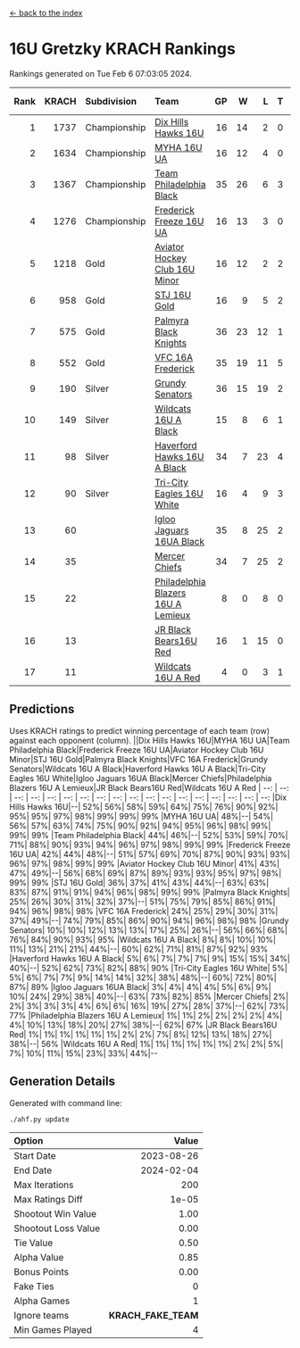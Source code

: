 [<- back to the index](readme.md)
# 16U Gretzky KRACH Rankings
Rankings generated on Tue Feb  6 07:03:05 2024.

Rank|KRACH|Subdivision|Team|GP|W|L|T|OTW|OTL|SoS|Exp Wins|Win Diff
---:|---:|:---|:---|---:|---:|---:|---:|---:|---:|---:|---:|---:
1|1737|Championship|[Dix Hills Hawks 16U](https://gamesheetstats.com/seasons/3659/teams/140688/schedule)|16|14|2|0|1|0|339|14.8|-0.0
2|1634|Championship|[MYHA 16U UA](https://gamesheetstats.com/seasons/3659/teams/140695/schedule)|16|12|4|0|2|1|645|12.8|-0.0
3|1367|Championship|[Team Philadelphia Black](https://gamesheetstats.com/seasons/3659/teams/140698/schedule)|35|26|6|3|2|1|494|28.3|-0.0
4|1276|Championship|[Frederick Freeze 16U UA](https://gamesheetstats.com/seasons/3659/teams/140689/schedule)|16|13|3|0|0|0|362|13.9|0.0
5|1218|Gold|[Aviator Hockey Club 16U Minor](https://gamesheetstats.com/seasons/3659/teams/140687/schedule)|16|12|2|2|3|1|416|13.9|0.0
6|958|Gold|[STJ 16U Gold](https://gamesheetstats.com/seasons/3659/teams/140697/schedule)|16|9|5|2|1|0|711|10.8|-0.0
7|575|Gold|[Palmyra Black Knights](https://gamesheetstats.com/seasons/3659/teams/140696/schedule)|36|23|12|1|3|0|532|24.4|0.0
8|552|Gold|[VFC 16A Frederick](https://gamesheetstats.com/seasons/3659/teams/140700/schedule)|35|19|11|5|0|3|607|22.3|-0.0
9|190|Silver|[Grundy Senators](https://gamesheetstats.com/seasons/3659/teams/140690/schedule)|36|15|19|2|0|0|570|16.9|0.0
10|149|Silver|[Wildcats 16U A Black](https://gamesheetstats.com/seasons/3659/teams/140725/schedule)|15|8|6|1|1|0|355|9.4|0.0
11|98|Silver|[Haverford Hawks 16U A Black](https://gamesheetstats.com/seasons/3659/teams/140691/schedule)|34|7|23|4|0|2|704|9.9|0.0
12|90|Silver|[Tri-City Eagles 16U White](https://gamesheetstats.com/seasons/3659/teams/140699/schedule)|16|4|9|3|0|1|360|6.4|0.0
13|60||[Igloo Jaguars 16UA Black](https://gamesheetstats.com/seasons/3659/teams/140692/schedule)|35|8|25|2|0|4|671|9.9|0.0
14|35||[Mercer Chiefs](https://gamesheetstats.com/seasons/3659/teams/140694/schedule)|34|7|25|2|1|1|562|8.9|0.0
15|22||[Philadelphia Blazers 16U A Lemieux](https://gamesheetstats.com/seasons/3659/teams/140717/schedule)|8|0|8|0|0|0|684|0.9|0.0
16|13||[JR Black Bears16U Red](https://gamesheetstats.com/seasons/3659/teams/140693/schedule)|16|1|15|0|0|0|341|1.9|0.0
17|11||[Wildcats 16U A Red](https://gamesheetstats.com/seasons/3659/teams/140726/schedule)|4|0|3|1|0|0|31|1.4|0.0

## Predictions
Uses KRACH ratings to predict winning percentage of each team (row) against each opponent (column).
||Dix Hills Hawks 16U|MYHA 16U UA|Team Philadelphia Black|Frederick Freeze 16U UA|Aviator Hockey Club 16U Minor|STJ 16U Gold|Palmyra Black Knights|VFC 16A Frederick|Grundy Senators|Wildcats 16U A Black|Haverford Hawks 16U A Black|Tri-City Eagles 16U White|Igloo Jaguars 16UA Black|Mercer Chiefs|Philadelphia Blazers 16U A Lemieux|JR Black Bears16U Red|Wildcats 16U A Red
| --: | --: | --: | --: | --: | --: | --: | --: | --: | --: | --: | --: | --: | --: | --: | --: | --: | --: 
|Dix Hills Hawks 16U|--| 52%| 56%| 58%| 59%| 64%| 75%| 76%| 90%| 92%| 95%| 95%| 97%| 98%| 99%| 99%| 99%
|MYHA 16U UA| 48%|--| 54%| 56%| 57%| 63%| 74%| 75%| 90%| 92%| 94%| 95%| 96%| 98%| 99%| 99%| 99%
|Team Philadelphia Black| 44%| 46%|--| 52%| 53%| 59%| 70%| 71%| 88%| 90%| 93%| 94%| 96%| 97%| 98%| 99%| 99%
|Frederick Freeze 16U UA| 42%| 44%| 48%|--| 51%| 57%| 69%| 70%| 87%| 90%| 93%| 93%| 96%| 97%| 98%| 99%| 99%
|Aviator Hockey Club 16U Minor| 41%| 43%| 47%| 49%|--| 56%| 68%| 69%| 87%| 89%| 93%| 93%| 95%| 97%| 98%| 99%| 99%
|STJ 16U Gold| 36%| 37%| 41%| 43%| 44%|--| 63%| 63%| 83%| 87%| 91%| 91%| 94%| 96%| 98%| 99%| 99%
|Palmyra Black Knights| 25%| 26%| 30%| 31%| 32%| 37%|--| 51%| 75%| 79%| 85%| 86%| 91%| 94%| 96%| 98%| 98%
|VFC 16A Frederick| 24%| 25%| 29%| 30%| 31%| 37%| 49%|--| 74%| 79%| 85%| 86%| 90%| 94%| 96%| 98%| 98%
|Grundy Senators| 10%| 10%| 12%| 13%| 13%| 17%| 25%| 26%|--| 56%| 66%| 68%| 76%| 84%| 90%| 93%| 95%
|Wildcats 16U A Black|  8%|  8%| 10%| 10%| 11%| 13%| 21%| 21%| 44%|--| 60%| 62%| 71%| 81%| 87%| 92%| 93%
|Haverford Hawks 16U A Black|  5%|  6%|  7%|  7%|  7%|  9%| 15%| 15%| 34%| 40%|--| 52%| 62%| 73%| 82%| 88%| 90%
|Tri-City Eagles 16U White|  5%|  5%|  6%|  7%|  7%|  9%| 14%| 14%| 32%| 38%| 48%|--| 60%| 72%| 80%| 87%| 89%
|Igloo Jaguars 16UA Black|  3%|  4%|  4%|  4%|  5%|  6%|  9%| 10%| 24%| 29%| 38%| 40%|--| 63%| 73%| 82%| 85%
|Mercer Chiefs|  2%|  2%|  3%|  3%|  3%|  4%|  6%|  6%| 16%| 19%| 27%| 28%| 37%|--| 62%| 73%| 77%
|Philadelphia Blazers 16U A Lemieux|  1%|  1%|  2%|  2%|  2%|  2%|  4%|  4%| 10%| 13%| 18%| 20%| 27%| 38%|--| 62%| 67%
|JR Black Bears16U Red|  1%|  1%|  1%|  1%|  1%|  1%|  2%|  2%|  7%|  8%| 12%| 13%| 18%| 27%| 38%|--| 56%
|Wildcats 16U A Red|  1%|  1%|  1%|  1%|  1%|  1%|  2%|  2%|  5%|  7%| 10%| 11%| 15%| 23%| 33%| 44%|--

## Generation Details

Generated with command line:
```
./ahf.py update
```

| Option | Value |
| :----- | ----: |
| Start Date | 2023-08-26 |
| End Date | 2024-02-04 |
| Max Iterations | 200 |
| Max Ratings Diff | 1e-05 |
| Shootout Win Value | 1.00 |
| Shootout Loss Value | 0.00 |
| Tie Value | 0.50 |
| Alpha Value | 0.85 |
| Bonus Points | 0.00 |
| Fake Ties | 0 |
| Alpha Games | 1 |
| Ignore teams | __KRACH_FAKE_TEAM__ |
| Min Games Played | 4 |


